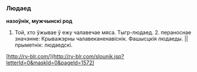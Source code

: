 ### Людаед
**назоўнік, мужчынскі род**

1. Той, хто ўжывае ў ежу чалавечае мяса. Тыгр-людаед. 2. пераноснае значэнне: Крыважэрны чалавеканенавіснік. Фашысцкія людаеды. || прыметнік: людаедскі.

<a rel="author">[http://rv-blr.com/](http://rv-blr.com/slounik.jsp?letterId=0&maskId=0&pageId=1572)</a>
